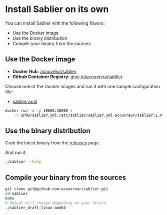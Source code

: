 
# Install Sablier on its own

You can install Sablier with the following flavors:

- Use the Docker image
- Use the binary distribution
- Compile your binary from the sources

## Use the Docker image

- **Docker Hub**: [acouvreur/sablier](https://hub.docker.com/r/acouvreur/sablier)
- **Github Container Registry**: [ghcr.io/acouvreur/sablier](https://github.com/acouvreur/sablier/pkgs/container/sablier)
  
Choose one of the Docker images and run it with one sample configuration file:

- [sablier.yaml](https://raw.githubusercontent.com/acouvreur/sablier/main/sablier.sample.yaml)

```bash
docker run -d -p 10000:10000 \
    -v $PWD/sablier.yml:/etc/sablier/sablier.yml acouvreur/sablier:1.4.1-beta.1-beta.11
```

## Use the binary distribution

Grab the latest binary from the [releases](https://github.com/acouvreur/sablier/releases) page.

And run it:

```bash
./sablier --help
```

## Compile your binary from the sources

```bash
git clone git@github.com:acouvreur/sablier.git
cd sablier
make
# Output will change depending on your distro
./sablier_draft_linux-amd64
```